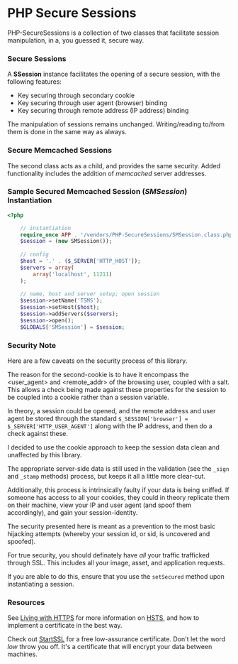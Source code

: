 PHP Secure Sessions
===

PHP-SecureSessions is a collection of two classes that facilitate session
manipulation, in a, you guessed it, secure way.

### Secure Sessions
A **SSession** instance facilitates the opening of a secure session, with the
following features:

 - Key securing through secondary cookie
 - Key securing through user agent (browser) binding
 - Key securing through remote address (IP address) binding

The manipulation of sessions remains unchanged. Writing/reading to/from them is
done in the same way as always.

### Secure Memcached Sessions
The second class acts as a child, and provides the same security. Added
functionality includes the addition of *memcached* server addresses.

### Sample Secured Memcached Session (*SMSession*) Instantiation

``` php
<?php

    // instantiation
    require_once APP . '/vendors/PHP-SecureSessions/SMSession.class.php';
    $session = (new SMSession());
    
    // config
    $host = '.' . ($_SERVER['HTTP_HOST']);
    $servers = array(
        array('localhost', 11211)
    );
    
    // name, host and server setup; open session
    $session->setName('TSMS');
    $session->setHost($host);
    $session->addServers($servers);
    $session->open();
    $GLOBALS['SMSession'] = $session;

```

### Security Note
Here are a few caveats on the security process of this library.

The reason for the second-cookie is to have it encompass the <user_agent> and
<remote_addr> of the browsing user, coupled with a salt. This allows a check
being made against these properties for the session to be coupled into a cookie
rather than a session variable.

In theory, a session could be opened, and the remote address and user agent be
stored through the standard `$_SESSION['browser'] = $_SERVER['HTTP_USER_AGENT']`
along with the IP address, and then do a check against these.

I decided to use the cookie approach to keep the session data clean and
unaffected by this library.

The appropriate server-side data is still used in the validation (see the
`_sign` and `_stamp` methods) process, but keeps it all a little more clear-cut.

Additionally, this process is intrinsically faulty if your data is being
sniffed. If someone has access to all your cookies, they could in theory
replicate them on their machine, view your IP and user agent (and spoof them
accordingly), and gain your session-identity.

The security presented here is meant as a prevention to the most basic hijacking
attempts (whereby your session id, or sid, is uncovered and spoofed).

For true security, you should definately have *all* your traffic trafficked
through SSL. This includes all your image, asset, and application requests.

If you are able to do this, ensure that you use the `setSecured` method upon
instantiating a session.

### Resources
See [Living with HTTPS](http://www.imperialviolet.org/2012/07/19/hope9talk.html)
for more information on
[HSTS](https://en.wikipedia.org/wiki/HTTP_Strict_Transport_Security), and how to
implement a certificate in the best way.

Check out [StartSSL](https://www.startssl.com/) for a free low-assurance
certificate. Don't let the word *low* throw you off. It's a certificate that
will encrypt your data between machines.
